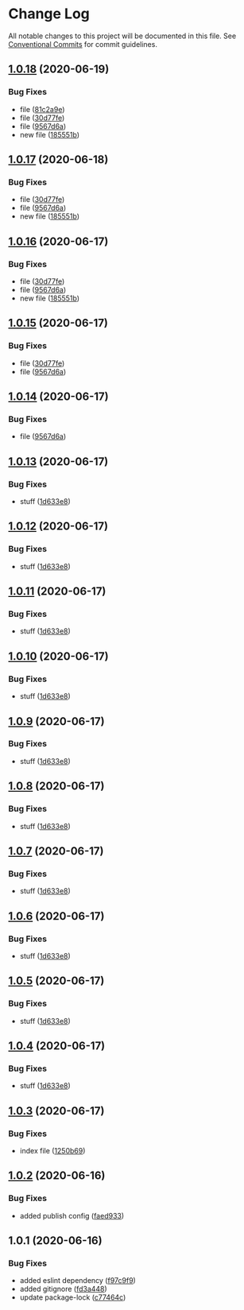 # Change Log

All notable changes to this project will be documented in this file.
See [Conventional Commits](https://conventionalcommits.org) for commit guidelines.

## [1.0.18](https://github.com/lukeshay-sa/lerna-practice/compare/@lukeshay/package-two@1.0.12...@lukeshay/package-two@1.0.18) (2020-06-19)


### Bug Fixes

* file ([81c2a9e](https://github.com/lukeshay-sa/lerna-practice/commit/81c2a9ee8ac7f08932f245a2cf2e919f884308e5))
* file ([30d77fe](https://github.com/lukeshay-sa/lerna-practice/commit/30d77fe1af2c1798ea02ccc9f4dc2a252a19fc59))
* file ([9567d6a](https://github.com/lukeshay-sa/lerna-practice/commit/9567d6a4dcfcee1ab5bab2fb06f06250d6a6faca))
* new file ([185551b](https://github.com/lukeshay-sa/lerna-practice/commit/185551bdc5d6b59e88c039c74ef52b6ac5e42de4))





## [1.0.17](https://github.com/lukeshay-sa/lerna-practice/compare/@lukeshay/package-two@1.0.12...@lukeshay/package-two@1.0.17) (2020-06-18)


### Bug Fixes

* file ([30d77fe](https://github.com/lukeshay-sa/lerna-practice/commit/30d77fe1af2c1798ea02ccc9f4dc2a252a19fc59))
* file ([9567d6a](https://github.com/lukeshay-sa/lerna-practice/commit/9567d6a4dcfcee1ab5bab2fb06f06250d6a6faca))
* new file ([185551b](https://github.com/lukeshay-sa/lerna-practice/commit/185551bdc5d6b59e88c039c74ef52b6ac5e42de4))





## [1.0.16](https://github.com/lukeshay-sa/lerna-practice/compare/@lukeshay/package-two@1.0.12...@lukeshay/package-two@1.0.16) (2020-06-17)


### Bug Fixes

* file ([30d77fe](https://github.com/lukeshay-sa/lerna-practice/commit/30d77fe1af2c1798ea02ccc9f4dc2a252a19fc59))
* file ([9567d6a](https://github.com/lukeshay-sa/lerna-practice/commit/9567d6a4dcfcee1ab5bab2fb06f06250d6a6faca))
* new file ([185551b](https://github.com/lukeshay-sa/lerna-practice/commit/185551bdc5d6b59e88c039c74ef52b6ac5e42de4))





## [1.0.15](https://github.com/lukeshay-sa/lerna-practice/compare/@lukeshay/package-two@1.0.12...@lukeshay/package-two@1.0.15) (2020-06-17)


### Bug Fixes

* file ([30d77fe](https://github.com/lukeshay-sa/lerna-practice/commit/30d77fe1af2c1798ea02ccc9f4dc2a252a19fc59))
* file ([9567d6a](https://github.com/lukeshay-sa/lerna-practice/commit/9567d6a4dcfcee1ab5bab2fb06f06250d6a6faca))





## [1.0.14](https://github.com/lukeshay-sa/lerna-practice/compare/@lukeshay/package-two@1.0.12...@lukeshay/package-two@1.0.14) (2020-06-17)


### Bug Fixes

* file ([9567d6a](https://github.com/lukeshay-sa/lerna-practice/commit/9567d6a4dcfcee1ab5bab2fb06f06250d6a6faca))





## [1.0.13](https://github.com/lukeshay-sa/lerna-practice/compare/@lukeshay/package-two@1.0.3...@lukeshay/package-two@1.0.13) (2020-06-17)


### Bug Fixes

* stuff ([1d633e8](https://github.com/lukeshay-sa/lerna-practice/commit/1d633e8d3dfc2b319b81a7db1b64c36cbed0a1d7))





## [1.0.12](https://github.com/lukeshay-sa/lerna-practice/compare/@lukeshay/package-two@1.0.3...@lukeshay/package-two@1.0.12) (2020-06-17)


### Bug Fixes

* stuff ([1d633e8](https://github.com/lukeshay-sa/lerna-practice/commit/1d633e8d3dfc2b319b81a7db1b64c36cbed0a1d7))





## [1.0.11](https://github.com/lukeshay-sa/lerna-practice/compare/@lukeshay/package-two@1.0.3...@lukeshay/package-two@1.0.11) (2020-06-17)


### Bug Fixes

* stuff ([1d633e8](https://github.com/lukeshay-sa/lerna-practice/commit/1d633e8d3dfc2b319b81a7db1b64c36cbed0a1d7))





## [1.0.10](https://github.com/lukeshay-sa/lerna-practice/compare/@lukeshay/package-two@1.0.3...@lukeshay/package-two@1.0.10) (2020-06-17)


### Bug Fixes

* stuff ([1d633e8](https://github.com/lukeshay-sa/lerna-practice/commit/1d633e8d3dfc2b319b81a7db1b64c36cbed0a1d7))





## [1.0.9](https://github.com/lukeshay-sa/lerna-practice/compare/@lukeshay/package-two@1.0.3...@lukeshay/package-two@1.0.9) (2020-06-17)


### Bug Fixes

* stuff ([1d633e8](https://github.com/lukeshay-sa/lerna-practice/commit/1d633e8d3dfc2b319b81a7db1b64c36cbed0a1d7))





## [1.0.8](https://github.com/lukeshay-sa/lerna-practice/compare/@lukeshay/package-two@1.0.3...@lukeshay/package-two@1.0.8) (2020-06-17)


### Bug Fixes

* stuff ([1d633e8](https://github.com/lukeshay-sa/lerna-practice/commit/1d633e8d3dfc2b319b81a7db1b64c36cbed0a1d7))





## [1.0.7](https://github.com/lukeshay-sa/lerna-practice/compare/@lukeshay/package-two@1.0.3...@lukeshay/package-two@1.0.7) (2020-06-17)


### Bug Fixes

* stuff ([1d633e8](https://github.com/lukeshay-sa/lerna-practice/commit/1d633e8d3dfc2b319b81a7db1b64c36cbed0a1d7))





## [1.0.6](https://github.com/lukeshay-sa/lerna-practice/compare/@lukeshay/package-two@1.0.3...@lukeshay/package-two@1.0.6) (2020-06-17)


### Bug Fixes

* stuff ([1d633e8](https://github.com/lukeshay-sa/lerna-practice/commit/1d633e8d3dfc2b319b81a7db1b64c36cbed0a1d7))





## [1.0.5](https://github.com/lukeshay-sa/lerna-practice/compare/@lukeshay/package-two@1.0.3...@lukeshay/package-two@1.0.5) (2020-06-17)


### Bug Fixes

* stuff ([1d633e8](https://github.com/lukeshay-sa/lerna-practice/commit/1d633e8d3dfc2b319b81a7db1b64c36cbed0a1d7))





## [1.0.4](https://github.com/lukeshay-sa/lerna-practice/compare/@lukeshay/package-two@1.0.3...@lukeshay/package-two@1.0.4) (2020-06-17)


### Bug Fixes

* stuff ([1d633e8](https://github.com/lukeshay-sa/lerna-practice/commit/1d633e8d3dfc2b319b81a7db1b64c36cbed0a1d7))





## [1.0.3](https://github.com/lukeshay-sa/lerna-practice/compare/@lukeshay/package-two@1.0.2...@lukeshay/package-two@1.0.3) (2020-06-17)


### Bug Fixes

* index file ([1250b69](https://github.com/lukeshay-sa/lerna-practice/commit/1250b696575fba1f761eef950ba293e5b0513ed9))





## [1.0.2](https://github.com/lukeshay-sa/lerna-practice/compare/@lukeshay/package-two@1.0.1...@lukeshay/package-two@1.0.2) (2020-06-16)


### Bug Fixes

* added publish config ([faed933](https://github.com/lukeshay-sa/lerna-practice/commit/faed933523b66d7eea69d1ce135aa429a50d5f8a))





## 1.0.1 (2020-06-16)


### Bug Fixes

* added eslint dependency ([f97c9f9](https://github.com/lukeshay-sa/lerna-practice/commit/f97c9f9a90e2f9633cf13b3c6e5c4bcf726914d5))
* added gitignore ([fd3a448](https://github.com/lukeshay-sa/lerna-practice/commit/fd3a44807c3f5849d061d68895eb3ed3fa48001e))
* update package-lock ([c77464c](https://github.com/lukeshay-sa/lerna-practice/commit/c77464c6da1cc9bdfa00dfe824bd4008500fa8bc))
